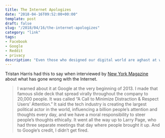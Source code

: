 ```yaml
---
title: The Internet Apologizes
date: "2018-04-16T09:52:00+00:00"
template: post
draft: false
slug: "/2018/04/16/the-internet-apologizes"
category: "link"
tags: 
- Facebook
- Google
- Reddit
- privacy
description: "Even those who designed our digital world are aghast at what they created. A breakdown of what went wrong — from the architects who built it."
---
```


Tristan Harris had this to say when interviewed by [New York Magazine](http://nymag.com/selectall/2018/04/an-apology-for-the-internet-from-the-people-who-built-it.html) about what has gone wrong with the Internet.

> I warned about it at Google at the very beginning of 2013. I made that famous slide deck that spread virally throughout the company to 20,000 people. It was called “A Call to Minimize Distraction & Respect Users’ Attention.” It said the tech industry is creating the largest political actor in the world, influencing a billion people’s attention and thoughts every day, and we have a moral responsibility to steer people’s thoughts ethically. It went all the way up to Larry Page, who had three separate meetings that day where people brought it up. And to Google’s credit, I didn’t get fired.
